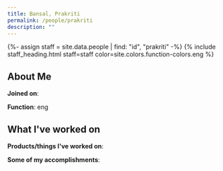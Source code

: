 ```yaml
---
title: Bansal, Prakriti
permalink: /people/prakriti
description: ""
---
```


{%- assign staff = site.data.people | find: "id", "prakriti" -%}
{% include staff_heading.html staff=staff color=site.colors.function-colors.eng %}

## About Me

**Joined on**: 

**Function**: eng

## What I've worked on

**Products/things I've worked on**:


**Some of my accomplishments**:

